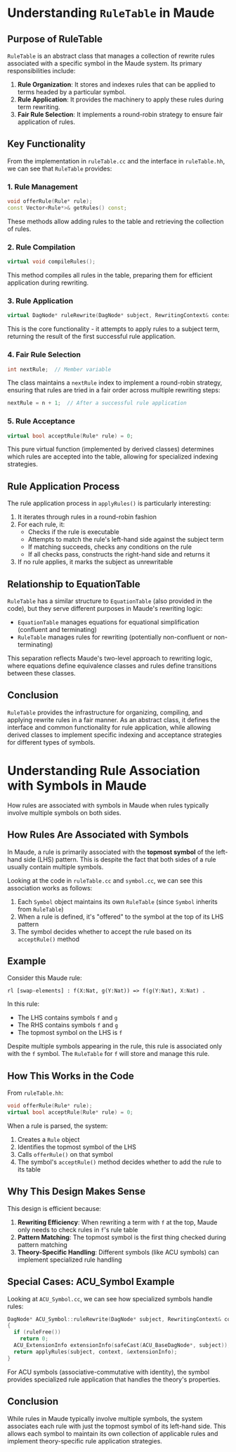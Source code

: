 # Understanding `RuleTable` in Maude

## Purpose of RuleTable

`RuleTable` is an abstract class that manages a collection of rewrite rules associated with a specific symbol in the Maude system. Its primary responsibilities include:

1. **Rule Organization**: It stores and indexes rules that can be applied to terms headed by a particular symbol.
2. **Rule Application**: It provides the machinery to apply these rules during term rewriting.
3. **Fair Rule Selection**: It implements a round-robin strategy to ensure fair application of rules.

## Key Functionality

From the implementation in `ruleTable.cc` and the interface in `ruleTable.hh`, we can see that `RuleTable` provides:

### 1. Rule Management

```cpp
void offerRule(Rule* rule);
const Vector<Rule*>& getRules() const;
```

These methods allow adding rules to the table and retrieving the collection of rules.

### 2. Rule Compilation

```cpp
virtual void compileRules();
```

This method compiles all rules in the table, preparing them for efficient application during rewriting.

### 3. Rule Application

```cpp
virtual DagNode* ruleRewrite(DagNode* subject, RewritingContext& context);
```

This is the core functionality - it attempts to apply rules to a subject term, returning the result of the first successful rule application.

### 4. Fair Rule Selection

```cpp
int nextRule;  // Member variable
```

The class maintains a `nextRule` index to implement a round-robin strategy, ensuring that rules are tried in a fair order across multiple rewriting steps:

```cpp
nextRule = n + 1;  // After a successful rule application
```

### 5. Rule Acceptance

```cpp
virtual bool acceptRule(Rule* rule) = 0;
```

This pure virtual function (implemented by derived classes) determines which rules are accepted into the table, allowing for specialized indexing strategies.

## Rule Application Process

The rule application process in `applyRules()` is particularly interesting:

1. It iterates through rules in a round-robin fashion
2. For each rule, it:
   - Checks if the rule is executable
   - Attempts to match the rule's left-hand side against the subject term
   - If matching succeeds, checks any conditions on the rule
   - If all checks pass, constructs the right-hand side and returns it
3. If no rule applies, it marks the subject as unrewritable

## Relationship to EquationTable

`RuleTable` has a similar structure to `EquationTable` (also provided in the code), but they serve different purposes in Maude's rewriting logic:

- `EquationTable` manages equations for equational simplification (confluent and terminating)
- `RuleTable` manages rules for rewriting (potentially non-confluent or non-terminating)

This separation reflects Maude's two-level approach to rewriting logic, where equations define equivalence classes and rules define transitions between these classes.

## Conclusion

`RuleTable` provides the infrastructure for organizing, compiling, and applying rewrite rules in a fair manner. As an abstract class, it defines the interface and common functionality for rule application, while allowing derived classes to implement specific indexing and acceptance strategies for different types of symbols.

# Understanding Rule Association with Symbols in Maude

How rules are associated with symbols in Maude when rules typically involve multiple symbols on both sides.

## How Rules Are Associated with Symbols

In Maude, a rule is primarily associated with the **topmost symbol** of the left-hand side (LHS) pattern. This is despite the fact that both sides of a rule usually contain multiple symbols.

Looking at the code in `ruleTable.cc` and `symbol.cc`, we can see this association works as follows:

1. Each `Symbol` object maintains its own `RuleTable` (since `Symbol` inherits from `RuleTable`)
2. When a rule is defined, it's "offered" to the symbol at the top of its LHS pattern
3. The symbol decides whether to accept the rule based on its `acceptRule()` method

## Example

Consider this Maude rule:

```
rl [swap-elements] : f(X:Nat, g(Y:Nat)) => f(g(Y:Nat), X:Nat) .
```

In this rule:

- The LHS contains symbols `f` and `g`
- The RHS contains symbols `f` and `g`
- The topmost symbol on the LHS is `f`

Despite multiple symbols appearing in the rule, this rule is associated only with the `f` symbol. The `RuleTable` for `f` will store and manage this rule.

## How This Works in the Code

From `ruleTable.hh`:

```cpp
void offerRule(Rule* rule);
virtual bool acceptRule(Rule* rule) = 0;
```

When a rule is parsed, the system:

1. Creates a `Rule` object
2. Identifies the topmost symbol of the LHS
3. Calls `offerRule()` on that symbol
4. The symbol's `acceptRule()` method decides whether to add the rule to its table

## Why This Design Makes Sense

This design is efficient because:

1. **Rewriting Efficiency**: When rewriting a term with `f` at the top, Maude only needs to check rules in `f`'s rule table
2. **Pattern Matching**: The topmost symbol is the first thing checked during pattern matching
3. **Theory-Specific Handling**: Different symbols (like ACU symbols) can implement specialized rule handling

## Special Cases: ACU_Symbol Example

Looking at `ACU_Symbol.cc`, we can see how specialized symbols handle rules:

```cpp
DagNode* ACU_Symbol::ruleRewrite(DagNode* subject, RewritingContext& context)
{
  if (ruleFree())
    return 0;
  ACU_ExtensionInfo extensionInfo(safeCast(ACU_BaseDagNode*, subject));
  return applyRules(subject, context, &extensionInfo);
}
```

For ACU symbols (associative-commutative with identity), the symbol provides specialized rule application that handles the theory's properties.

## Conclusion

While rules in Maude typically involve multiple symbols, the system associates each rule with just the topmost symbol of its left-hand side. This allows each symbol to maintain its own collection of applicable rules and implement theory-specific rule application strategies.
